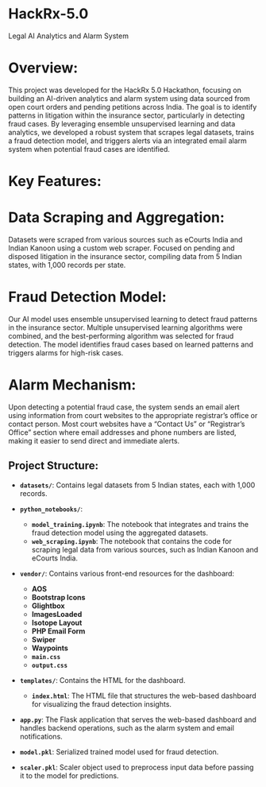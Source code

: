 # HackRx-5.0
Legal AI Analytics and Alarm System
# Overview:
This project was developed for the HackRx 5.0 Hackathon, focusing on building an AI-driven analytics and alarm system using data sourced from open court orders and pending petitions across India. The goal is to identify patterns in litigation within the insurance sector, particularly in detecting fraud cases. By leveraging ensemble unsupervised learning and data analytics, we developed a robust system that scrapes legal datasets, trains a fraud detection model, and triggers alerts via an integrated email alarm system when potential fraud cases are identified.
# Key Features: 
# Data Scraping and Aggregation:

Datasets were scraped from various sources such as eCourts India and Indian Kanoon using a custom web scraper.
Focused on pending and disposed litigation in the insurance sector, compiling data from 5 Indian states, with 1,000 records per state.

# Fraud Detection Model:
Our AI model uses ensemble unsupervised learning to detect fraud patterns in the insurance sector. Multiple unsupervised learning algorithms were combined, and the best-performing algorithm was selected for fraud detection.
The model identifies fraud cases based on learned patterns and triggers alarms for high-risk cases.

# Alarm Mechanism:
Upon detecting a potential fraud case, the system sends an email alert using information from court websites to the appropriate registrar’s office or contact person.
Most court websites have a “Contact Us” or “Registrar’s Office” section where email addresses and phone numbers are listed, making it easier to send direct and immediate alerts.

## Project Structure:

- **`datasets/`**: Contains legal datasets from 5 Indian states, each with 1,000 records.
  
- **`python_notebooks/`**: 
  - **`model_training.ipynb`**: The notebook that integrates and trains the fraud detection model using the aggregated datasets.
  - **`web_scraping.ipynb`**: The notebook that contains the code for scraping legal data from various sources, such as Indian Kanoon and eCourts India.

- **`vendor/`**: Contains various front-end resources for the dashboard:
    - **AOS**
    - **Bootstrap Icons**
    - **Glightbox**
    - **ImagesLoaded**
    - **Isotope Layout**
    - **PHP Email Form**
    - **Swiper**
    - **Waypoints**
    - **`main.css`**
    - **`output.css`**

- **`templates/`**: Contains the HTML for the dashboard.
  - **`index.html`**: The HTML file that structures the web-based dashboard for visualizing the fraud detection insights.
  
- **`app.py`**: The Flask application that serves the web-based dashboard and handles backend operations, such as the alarm system and email notifications.

- **`model.pkl`**: Serialized trained model used for fraud detection.

- **`scaler.pkl`**: Scaler object used to preprocess input data before passing it to the model for predictions.

